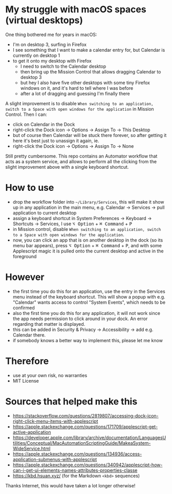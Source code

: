 # My struggle with macOS spaces (virtual desktops)

One thing bothered me for years in macOS:

 * I'm on desktop 3, surfing in Firefox
 * I see something that I want to make a calendar entry for, but Calendar is currently on desktop 1
 * to get it onto my desktop with Firefox
   * I need to switch to the Calendar desktop
   * then bring up the Mission Control that allows dragging Calendar to desktop 3
   * but hey I also have five other desktops with some tiny Firefox windows on it, and it's hard to tell where I was before 
   * after a lot of dragging and guessing I'm finally there

A slight improvement is to disable `When switching to an application, switch to a Space with open windows for the application` in Mission Control. Then I can:

 * click on Calendar in the Dock
 * right-click the Dock icon -> Options -> Assign To -> This Desktop
 * but of course then Calendar will be stuck there forever, so after getting it here it's best just to unassign it again, ie.
 * right-click the Dock icon -> Options -> Assign To -> None

Still pretty cumbersome. This repo contains an Automator workflow that acts as a system service, and allows to perform all the clicking from the slight improvement above with a single keyboard shortcut.

# How to use

 * drop the workflow folder into `~/Library/Services`, this will make it show up in any application in the main menu, e.g. Calendar -> Services -> pull application to current desktop
 * assign a keyboard shortcut in System Preferences -> Keyboard -> Shortcuts -> Services, I use <kbd>⌥ Option</kbd> + <kbd>⌘ Command</kbd> + <kbd>P</kbd>
 * in Mission control, disable `When switching to an application, switch to a Space with open windows for the application`.
 * now, you can click an app that is on another desktop in the dock (so its menu bar appears), press <kbd>⌥ Option</kbd> + <kbd>⌘ Command</kbd> + <kbd>P</kbd>, and with some Applescript magic it is pulled onto the current desktop and active in the foreground 

# However

 * the first time you do this for an application, use the entry in the Services menu instead of the keyboard shortcut. This will show a popup with e.g. "Calendar" wants access to control "System Events", which needs to be confirmed
 * also the first time you do this for any application, it will not work since the app needs permission to click around in your dock. An error regarding that matter is displayed.
 * this can be added in Security & Privacy -> Accessibility -> add e.g. Calendar there.
 * if somebody knows a better way to implement this, please let me know 

# Therefore

 * use at your own risk, no warranties
 * MIT License

# Sources that helped make this

 * https://stackoverflow.com/questions/2819807/accessing-dock-icon-right-click-menu-items-with-applescript
 * https://apple.stackexchange.com/questions/171709/applescript-get-active-application
 * https://developer.apple.com/library/archive/documentation/LanguagesUtilities/Conceptual/MacAutomationScriptingGuide/MakeaSystem-WideService.html
 * https://apple.stackexchange.com/questions/134936/access-application-submenus-with-applescript
 * https://apple.stackexchange.com/questions/340942/applescript-how-can-i-get-ui-elements-names-attributes-properties-classe
 * https://kbd.hsuan.xyz/ (for the Markdown `<kbd>` sequences)

Thanks Internet, this would have taken a lot longer otherwise!
